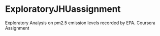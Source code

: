 # ExploratoryJHUassignment
Exploratory Analysis on pm2.5 emission levels recorded by EPA. Coursera Assignment
